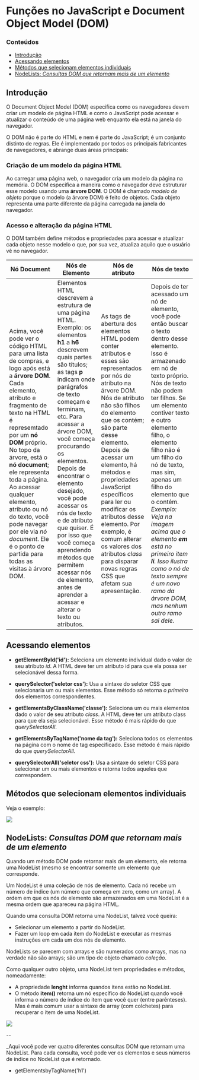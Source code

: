 # Funções no JavaScript e Document Object Model (DOM)

### Conteúdos
 - <a href="https://github.com/tamaratryber/functions-and-dom/blob/main/README.md#introdução">Introdução</a>
 - <a href="https://github.com/tamaratryber/functions-and-dom/blob/main/README.md#introdução">Acessando elementos</a>
 - <a href="https://github.com/tamaratryber/functions-and-dom/blob/main/README.md#introdução">Métodos que selecionam elementos individuais</a>
 - <a href="https://github.com/tamaratryber/functions-and-dom/blob/main/README.md#introdução">NodeLists: _Consultas DOM que retornam mais de um elemento_</a>



## Introdução

O Document Object Model (DOM) especifica como os navegadores devem criar um modelo de página HTML e como o JavaScript pode acessar e atualizar o conteúdo de uma página web enquanto ela está na janela do navegador.

O DOM não é parte do HTML e nem é parte do JavaScript; é um conjunto distinto de regras. Ele é implementado por todos os principais fabricantes de navegadores, e abrange duas áreas principais:

### Criação de um modelo da página HTML

Ao carregar uma página web, o navegador cria um modelo da página na memória.
O DOM especifica a maneira como o navegador deve estruturar esse modelo usando uma **árvore DOM**.
O DOM é chamado *modelo de objeto* porque o modelo (a árvore DOM) é feito de objetos.
Cada objeto representa uma parte diferente da página carregada na janela do navegador.

### Acesso e alteração da página HTML

O DOM também define métodos e propriedades para acessar e atualizar cada objeto nesse modelo o que, por sua vez, atualiza aquilo que o usuário vê no navegador.


 Nó Document  | Nós de Elemento   | Nós de atributo | Nós de texto
 ------------ | ----------------- | --------------- | ------------
Acima, você pode ver o código HTML para uma lista de compras, e logo após está a **árvore DOM**. Cada elemento, atributo e fragmento de texto na HTML é represemtado por um **nó DOM** próprio. No topo da árvore, está o **nó document**; ele representa toda a página. Ao acessar qualquer elemento, atributo ou nó do texto, você pode navegar por ele via _nó document_. Ele é o ponto de partida para todas as visitas à árvore DOM. | Elementos HTML descrevem a estrutura de uma página HTML. Exemplo: os elementos **h1** a **h6** descrevem quais partes são títulos; as tags **p** indicam onde parágrafos de texto começam e terminam, etc. Para acessar a árvore DOM, você começa procurando os elementos. Depois de encontrar o elemento desejado, você pode acessar os nós de texto e de atributo que quiser. É por isso que você começa aprendendo métodos que permitem acessar nós de elemento, antes de aprender a acessar e alterar o texto ou atributos. | As tags de abertura dos elementos HTML podem conter atributos e esses são representados por nós de atributo na árvore DOM. Nós de atributo não são filhos do elemento que os contém; são parte desse elemento. Depois de acessar um elemento, há métodos e propriedades JavaScript específicos para ler ou modificar os atributos desse elemento. Por exemplo, é comum alterar os valores dos atributos _class_ para disparar novas regras CSS que afetam sua apresentação. | Depois de ter acessado um nó de elemento, você pode então buscar o texto dentro desse elemento. Isso é armazenado em nó de texto próprio. Nós de texto não podem ter filhos. Se um elemento contiver texto e outro elemento filho, o elemento filho não é um filho do nó de texto, mas sim, apenas um filho do elemento que o contém. _Exemplo: Veja na imagem acima que o elemento **em** está no primeiro item **li**. Isso ilustra como o nó de texto sempre é um novo ramo da árvore DOM, mas nenhum outro ramo sai dele._

## Acessando elementos


- **getElementById('id'):** Seleciona um elemento individual dado o valor de seu atributo _id_. A HTML deve ter um atributo id para que ela possa ser selecionável dessa forma.


- **querySelector('seletor css'):** Usa a sintaxe do seletor CSS que selecionaria um ou mais elementos. Esse método só retorna _o primeiro_ dos elementos correspondentes.


- **getElementsByClassName('classe'):** Seleciona um ou mais elementos dado o valor de seu atributo _class_. A HTML deve ter um atributo class para que ela seja selecionável. Esse método é mais rápido do que _querySelectorAll_.


- **getElementsByTagName('nome da tag'):** Seleciona todos os elementos na página com o nome de tag especificado. Esse método é mais rápido do que _querySelectorAll_.


- **querySelectorAll('seletor css'):** Usa a sintaxe do seletor CSS para selecionar um ou mais elementos e retorna todos aqueles que correspondem. 

## Métodos que selecionam elementos individuais

Veja o exemplo:

<img src="https://github.com/tamaratryber/functions-and-dom/blob/main/dom.png">

## NodeLists: _Consultas DOM que retornam mais de um elemento_

Quando um método DOM pode retornar mais de um elemento, ele retorna uma NodeList (mesmo se encontrar somente um elemento que corresponde.

Um NodeList é uma coleção de nós de elemento. Cada nó recebe um número de índice (um número que começa em zero, como um array).
A ordem em que os nós de elemento são armazenados em uma NodeList é a mesma ordem que apareceu na página HTML.

Quando uma consulta DOM retorna uma NodeList, talvez você queira:
- Selecionar um elemento a partir do NodeList.
- Fazer um loop em cada item do NodeList e executar as mesmas instruções em cada um dos nós de elemento.

NodeLists se parecem com arrays e são numerados como arrays, mas na verdade não são arrays; são um tipo de objeto chamado *coleção*.

Como qualquer outro objeto, uma NodeList tem propriedades e métodos, nomeadamente:

- A propriedade **lenght** informa quandos itens estão no NodeList.
- O método **item()** retorna um nó específico do NodeList quando você informa o número de índice do item que você quer (entre parênteses). Mas é mais comum usar a sintaxe de array (com colchetes) para recuperar o item de uma NodeList.

<img src="https://github.com/tamaratryber/functions-and-dom/blob/main/nodelists.png">

--

_Aqui você pode ver quatro diferentes consultas DOM que retornam uma NodeList. Para cada consulta, você pode ver os elementos e seus números de índice no NodeList que é retornado.

- getElementsbyTagName('h1')

